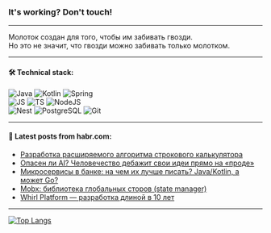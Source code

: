 ### It's working? Don't touch!

---
Молоток создан для того, чтобы им забивать гвозди. <br>
Но это не значит, что гвозди можно забивать только молотком.

---

#### 🛠️ Technical stack:

![Java](https://img.shields.io/badge/Java-informational?logo=Oracle&style=flat&logoColor=white&color=FF4500)
![Kotlin](https://img.shields.io/badge/Kotlin-informational?logo=Kotlin&style=flat&logoColor=white&color=774D97)
![Spring](https://img.shields.io/badge/SpringBoot-informational?logo=SpringBoot&style=flat&logoColor=white&color=6DB33F) <br>
![JS](https://img.shields.io/badge/JS-informational?logo=javaScript&style=flat&logoColor=black&color=F7Df1E)
![TS](https://img.shields.io/badge/TypeScript-informational?logo=typeScript&style=flat&logoColor=black&color=0667A8)
![NodeJS](https://img.shields.io/badge/NodeJS-informational?logo=node.js&style=flat&logoColor=white&color=70A760) <br>
![Nest](https://img.shields.io/badge/NestJS-informational?logo=NestJS&style=flat&logoColor=white&color=E0234E)
![PostgreSQL](https://img.shields.io/badge/PostgreSQL-informational?logo=PostgreSQL&style=flat&logoColor=white&color=DAA520)
![Git](https://img.shields.io/badge/Git-informational?logo=git&style=flat&logoColor=white&color=778899)

___

#### 💬 Latest posts from habr.com:

<!-- BLOG-POST-LIST:START -->
- [Разработка расширяемого алгоритма строкового калькулятора](https://habr.com/ru/articles/747920/?utm_source=habrahabr&utm_medium=rss&utm_campaign=747920)
- [Опасен ли AI? Человечество дебажит свои идеи прямо на «проде»](https://habr.com/ru/articles/723048/?utm_source=habrahabr&utm_medium=rss&utm_campaign=723048)
- [Микросервисы в банке: на чем их лучше писать? Java/Kotlin, а может Go?](https://habr.com/ru/companies/rshb/articles/747898/?utm_source=habrahabr&utm_medium=rss&utm_campaign=747898)
- [Mobx: библиотека глобальных сторов &lpar;state manager&rpar;](https://habr.com/ru/articles/747884/?utm_source=habrahabr&utm_medium=rss&utm_campaign=747884)
- [Whirl Platform — разработка длиной в 10 лет](https://habr.com/ru/articles/747876/?utm_source=habrahabr&utm_medium=rss&utm_campaign=747876)
<!-- BLOG-POST-LIST:END -->

---
[![Top Langs](https://github-readme-stats-git-master-advtsetting-gmailcom.vercel.app/api/top-langs/?username=zloylis&langs_count=10&hide_title=false&title_color=e6edf3&size_weight=0.5&count_weight=0.5&layout=compact&hide_border=true&theme=dracula)](https://github.com/zloylis)

<!-- ![GitHub stats](https://github-readme-stats-git-master-advtsetting-gmailcom.vercel.app/api?username=zloylis&show_icons=true&hide_border=true&theme=dracula&hide_title=true&include_all_commits=true&count_private=true&hide=contribs&hide_rank=true) -->
